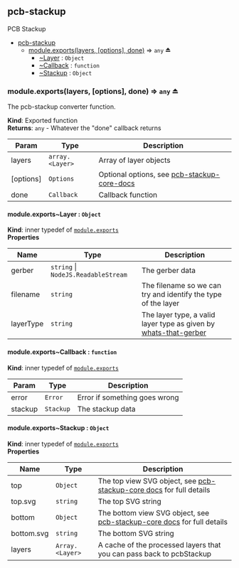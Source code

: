 <a name="module_pcb-stackup"></a>

## pcb-stackup
PCB Stackup


* [pcb-stackup](#module_pcb-stackup)
    * [module.exports(layers, [options], done)](#exp_module_pcb-stackup--module.exports) ⇒ <code>any</code> ⏏
        * [~Layer](#module_pcb-stackup--module.exports..Layer) : <code>Object</code>
        * [~Callback](#module_pcb-stackup--module.exports..Callback) : <code>function</code>
        * [~Stackup](#module_pcb-stackup--module.exports..Stackup) : <code>Object</code>

<a name="exp_module_pcb-stackup--module.exports"></a>

### module.exports(layers, [options], done) ⇒ <code>any</code> ⏏
The pcb-stackup converter function.

**Kind**: Exported function  
**Returns**: <code>any</code> - Whatever the "done" callback returns  

| Param | Type | Description |
| --- | --- | --- |
| layers | <code>array.&lt;Layer&gt;</code> | Array of layer objects |
| [options] | <code>Options</code> | Optional options, see [pcb-stackup-core-docs](https://github.com/tracespace/pcb-stackup-core/blob/master/README.md#options) |
| done | <code>Callback</code> | Callback function |

<a name="module_pcb-stackup--module.exports..Layer"></a>

#### module.exports~Layer : <code>Object</code>
**Kind**: inner typedef of <code>[module.exports](#exp_module_pcb-stackup--module.exports)</code>  
**Properties**

| Name | Type | Description |
| --- | --- | --- |
| gerber | <code>string</code> &#124; <code>NodeJS.ReadableStream</code> | The gerber data |
| filename | <code>string</code> | The filename so we can try and identify the type of the layer |
| layerType | <code>string</code> | The layer type, a valid layer type as given by [whats-that-gerber](https://github.com/tracespace/whats-that-gerber#layer-types-and-names) |

<a name="module_pcb-stackup--module.exports..Callback"></a>

#### module.exports~Callback : <code>function</code>
**Kind**: inner typedef of <code>[module.exports](#exp_module_pcb-stackup--module.exports)</code>  

| Param | Type | Description |
| --- | --- | --- |
| error | <code>Error</code> | Error if something goes wrong |
| stackup | <code>Stackup</code> | The stackup data |

<a name="module_pcb-stackup--module.exports..Stackup"></a>

#### module.exports~Stackup : <code>Object</code>
**Kind**: inner typedef of <code>[module.exports](#exp_module_pcb-stackup--module.exports)</code>  
**Properties**

| Name | Type | Description |
| --- | --- | --- |
| top | <code>Object</code> | The top view SVG object, see [pcb-stackup-core docs](https://github.com/tracespace/pcb-stackup-core/blob/master/README.md#usage) for full details |
| top.svg | <code>string</code> | The top SVG string |
| bottom | <code>Object</code> | The bottom view SVG object, see [pcb-stackup-core docs](https://github.com/tracespace/pcb-stackup-core/blob/master/README.md#usage) for full details |
| bottom.svg | <code>string</code> | The bottom SVG string |
| layers | <code>Array.&lt;Layer&gt;</code> | A cache of the processed layers that you can pass back to pcbStackup |

